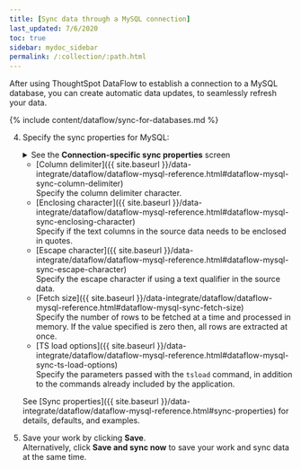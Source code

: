```yaml
---
title: [Sync data through a MySQL connection]
last_updated: 7/6/2020
toc: true
sidebar: mydoc_sidebar
permalink: /:collection/:path.html
---
```

After using ThoughtSpot DataFlow to establish a connection to a MySQL database, you can create automatic data updates, to seamlessly refresh your data.

{% include content/dataflow/sync-for-databases.md %}

4. Specify the sync properties for MySQL:

   <details>
     <summary>See the <strong>Connection-specific sync properties</strong> screen</summary>
     <p><img src="../../images/dataflow-set-sync-properties-draft.png" alt="Enter sync details" /></p></details>

   <!--![Enter connection details]({{ site.baseurl }}/images/dataflow-mysql-sync.png "Enter connection details")-->

   * [Column delimiter]({{ site.baseurl }}/data-integrate/dataflow/dataflow-mysql-reference.html#dataflow-mysql-sync-column-delimiter)<br/>Specify the column delimiter character.
   * [Enclosing character]({{ site.baseurl }}/data-integrate/dataflow/dataflow-mysql-reference.html#dataflow-mysql-sync-enclosing-character)<br/>Specify if the text columns in the source data needs to be enclosed in quotes.
   * [Escape character]({{ site.baseurl }}/data-integrate/dataflow/dataflow-mysql-reference.html#dataflow-mysql-sync-escape-character)<br/>Specify the escape character if using a text qualifier in the source data.
   * [Fetch size]({{ site.baseurl }}/data-integrate/dataflow/dataflow-mysql-reference.html#dataflow-mysql-sync-fetch-size)<br/>Specify the number of rows to be fetched at a time and processed in memory. If the value specified is zero then, all rows are extracted at once.
   * [TS load options]({{ site.baseurl }}/data-integrate/dataflow/dataflow-mysql-reference.html#dataflow-mysql-sync-ts-load-options)<br/>Specify the parameters passed with the <code>tsload</code> command, in addition to the commands already included by the application.

   See [Sync properties]({{ site.baseurl }}/data-integrate/dataflow/dataflow-mysql-reference.html#sync-properties) for details, defaults, and examples.

5. Save your work by clicking **Save**.<br/>Alternatively, click **Save and sync now** to save your work and sync data at the same time.
